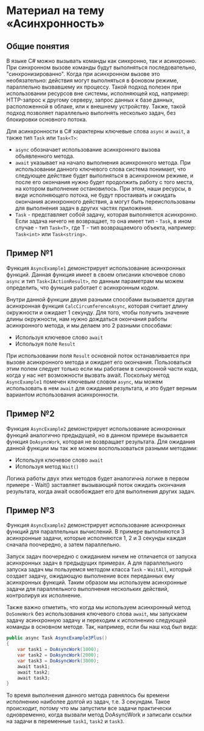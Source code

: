 # Материал на тему «Асинхронность»

## Общие понятия
В языке C# можно вызывать команды как синхронно, так и асинхронно. При синхронном вызове команды будут выполняться последовательно, "синхронизированно".
Когда при асинхронном вызове это необязательно: действия могут выполняться в фоновом режиме, параллельно вызвавшему их процессу. Такой подход полезен при
использовании ресурсов вне системы, исполняющей код, например: HTTP-запрос к другому серверу, запрос данных к базе данных, расположенной в облаке, или к внешнему устройству.
Также, такой подход позволяет параллельно выполнять несколько задач, без блокировки основного потока.

Для асинхронности в C# характерны ключевые слова ```async``` и ```await```, а также тип ```Task``` или ```Task<T>```:
- ```async``` обозначает использование асинхронного вызова объявленного метода.
- ```await``` указывает на начало выполнения асинхронного метода. При использовании данного ключевого слова система понимает, что следующее действие будет выполняться 
в асинхронном режиме, и после его окончания нужно будет продолжить работу с того места, на котором выполнение остановилось. При этом, наши ресурсы, в виде исполняющего потока, 
не будут простаивать и ожидать окончания асинхронного действия, а могут быть переиспользованы для выполнения задач в других частях приложения.
- ```Task``` - представляет собой задачу, которая выполняется асинхронно. Если задача ничего не возвращает, то она имеет тип - ```Task```, в ином случае - тип ```Task<T>```, 
где T - тип возвращаемого объекта, например: ```Task<int>``` или ```Task<string>```.


## Пример №1
Функция ```AsyncExample1``` демонстрирует использование асинхронных функций. Данная функция имеет в своем описании ключевое слово ```async``` и тип ```Task<IActionResult>```,
по данным параметрам мы можем определить, что функция работает с асинхронным кодом.

Внутри данной функции двумя разными способами вызывается другая асинхронная функция ```CalcCircumferenceAsync```, которая считает длину окружности и ожидает 1 секунду.
Для того, чтобы получить значение длины окружности, нам нужно дождаться окончания работы асинхронного метода, и мы делаем это 2 разными способами:
- Используя ключевое слово ```await```
- Используя поле ```Result```

При использовании поля ```Result``` основной поток останавливается при вызове асинхронного метода и ожидает его окончания. Пользоваться этим полем следует только если 
мы работаем в синхронной части кода, когда у нас нет возможности вызвать await. Поскольку метод ```AsyncExample1``` помечен ключевым словом ```async```, мы можем использовать
в нем ```await``` для ожидания результата, и это будет верным вариантом использования асинхронности.


## Пример №2
Функция ```AsyncExample2``` демонстрирует использование асинхронных функций аналогично предыдущей, но в данном примере вызывается функция ```DoAsyncWork```, которая не 
возвращает результата. Для ожидания данной функции мы так же можем воспользоваться разными методами:

- Используя ключевое слово ```await```
- Используя метод ```Wait()```

Логика работы двух этих методов будет аналогична логике в первом примере - Wait() заставляет вызывающий поток ожидать окончания результата, когда await освобождает его 
для выполнения других задач.


## Пример №3
Функция ```AsyncExample2``` демонстрирует использование асинхронных функций для параллельных вычислений. В примере выполняются 3 асинхронные задачи, которые исполняются 
1, 2 и 3 секунды каждая сначала поочередно, а затем параллельно.

Запуск задач поочередно с ожиданием ничем не отличается от запуска асинхронных задач в предыдущих примерах. А для параллельного запуска задач мы пользуемся методом класса 
```Task``` - ```WaitAll```, который создает задачу, ожидающую выполнение всех переданных ему асинхронных функций. Таким образом мы используем асинхронные задачи для 
параллельного выполнения нескольких действий, контролируя их исполнение.

Также важно отметить, что когда мы используем асинхронный метод ```DoSomeWork``` без использования ключевого слова ```await```, мы запускаем задачу асинхронную задачу и 
переходим к исполнению следующей команды в основном методе. Так, например, если бы наш код был вида:

```csharp
public async Task AsyncExample3Plus()
{
    var task1 = DoAsyncWork(1000);
    var task2 = DoAsyncWork(2000);
    var task3 = DoAsyncWork(3000);
    await task1;
    await task2;
    await task3;
}
```
То время выполнения данного метода равнялось бы времени исполнению наиболее долгой из задач, т.е. 3 секундам. Такое происходит, потому что мы запустили все задачи 
практически одновременно, когда вызвали метод DoAsyncWork и записали ссылки на задачи в переменные ```task1```, ```task2``` и ```task3```.
